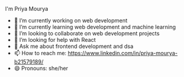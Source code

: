 
    
I'm Priya Mourya


- 🔭 I’m currently working on web development
- 🌱 I’m currently learning web development and machine learning
- 👯 I’m looking to collaborate on web development projects
- 🤔 I’m looking for help with React
- 💬 Ask me about frontend development and dsa
- 📫 How to reach me: https://www.linkedin.com/in/priya-mourya-b21579189/
- 😄 Pronouns: she/her




